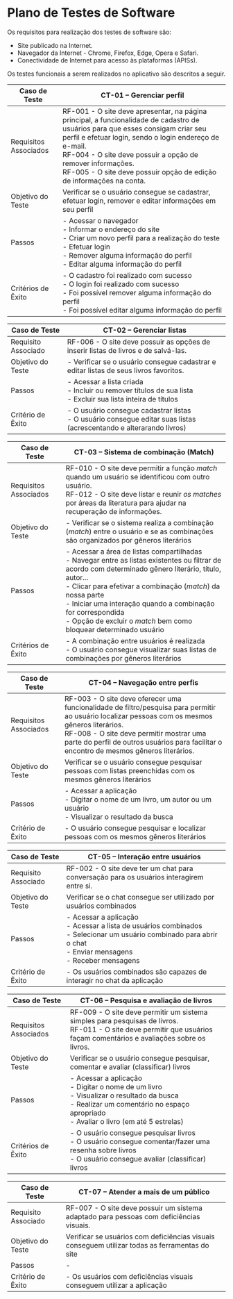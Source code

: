# Plano de Testes de Software

Os requisitos para realização dos testes de software são: 

- Site publicado na Internet.
- Navegador da Internet - Chrome, Firefox, Edge, Opera e Safari.
- Conectividade de Internet para acesso às plataformas (APISs).

Os testes funcionais a serem realizados no aplicativo são descritos a seguir.
 
| Caso de Teste | CT-01 – Gerenciar perfil |
|------------------|----------------------------------------------------|
|Requisitos Associados | RF-001 - O site deve apresentar, na página principal, a funcionalidade de cadastro de usuários para que esses consigam criar seu perfil e efetuar login, sendo o login endereço de e-mail. <br> RF-004 - O site deve possuir a opção de remover informações. <br> RF-005 - O site deve possuir opção de edição de informações na conta. |
|Objetivo do Teste | Verificar se o usuário consegue se cadastrar, efetuar login, remover e editar informações em seu perfil |
|Passos | - Acessar o navegador <br> - Informar o endereço do site <br> - Criar um novo perfil para a realização do teste <br> - Efetuar login <br> - Remover alguma informação do perfil <br> - Editar alguma informação do perfil |
|Critérios de Êxito | - O cadastro foi realizado com sucesso <br> - O login foi realizado com sucesso <br> - Foi possível remover alguma informação do perfil <br> - Foi possível editar alguma informação do perfil |

| Caso de Teste | CT-02 – Gerenciar listas |
|------------------|----------------------------------------------------|
|Requisito Associado | RF-006 - O site deve possuir as opções de inserir listas de livros e de salvá-las. |
|Objetivo do Teste | - Verificar se o usuário consegue cadastrar e editar listas de seus livros favoritos. |
|Passos | - Acessar a lista criada <br> - Incluir ou remover títulos de sua lista <br> - Excluir sua lista inteira de títulos |
|Critério de Êxito | - O usuário consegue cadastrar listas <br> - O usuário consegue editar suas listas (acrescentando e alterarando livros) |

| Caso de Teste | CT-03 – Sistema de combinação (Match) |
|------------------|----------------------------------------------------|
|Requisitos Associados | RF-010 - O site deve permitir a função _match_ quando um usuário se identificou com outro usuário.<br> RF-012 - O site deve listar e reunir _os matches_ por áreas da literatura para ajudar na recuperação de informações.	 |
|Objetivo do Teste | - Verificar se o sistema realiza a combinação (_match_) entre o usuário e se as combinações são organizados por gêneros literários |
|Passos | - Acessar a área de listas compartilhadas <br> - Navegar entre as listas existentes ou filtrar de acordo com determinado gênero literário, título, autor... <br> - Clicar para efetivar a combinação (_match_) da nossa parte <br> - Iniciar uma interação quando a combinação for correspondida <br> - Opção de excluir o _match_ bem como bloquear determinado usuário |
|Critérios de Êxito | - A combinação entre usuários é realizada <br> - O usuário consegue visualizar suas listas de combinações por gêneros literários  |

| Caso de Teste | CT-04 – Navegação entre perfis |
|------------------|----------------------------------------------------|
|Requisitos Associados | RF-003 - O site deve oferecer uma funcionalidade de filtro/pesquisa para permitir ao usuário localizar pessoas com os mesmos gêneros literários.<br> RF-008 - O site deve permitir mostrar uma parte do perfil de outros usuários para facilitar o encontro de mesmos gêneros literários.	|
|Objetivo do Teste | Verificar se o usuário consegue pesquisar pessoas com listas preenchidas com os mesmos gêneros literários |
|Passos | - Acessar a aplicação <br> - Digitar o nome de um livro, um autor ou um usuário <br> - Visualizar o resultado da busca |
|Critério de Êxito | - O usuário consegue pesquisar e localizar pessoas com os mesmos gêneros literários |

| Caso de Teste | CT-05 – Interação entre usuários |
|------------------|----------------------------------------------------|
|Requisito Associado |RF-002 - O site deve ter um chat para conversação para os usuários interagirem entre si.	|
|Objetivo do Teste | Verificar se o chat consegue ser utilizado por usuários combinados |
|Passos | -  Acessar a aplicação <br> - Acessar a lista de usuários combinados <br> - Selecionar um usuário combinado para abrir o chat <br> - Enviar mensagens <br> - Receber mensagens |
|Critério de Êxito | - Os usuários combinados são capazes de interagir no chat da aplicação |

| Caso de Teste | CT-06 – Pesquisa e avaliação de livros |
|------------------|----------------------------------------------------|
|Requisitos Associados | RF-009 - O site deve permitir um sistema simples para pesquisas de livros.	<br> RF-011 - O site deve permitir que usuários façam comentários e avaliações sobre os livros.	|
|Objetivo do Teste | Verificar se o usuário consegue pesquisar, comentar e avaliar (classificar) livros |
|Passos | - Acessar a aplicação <br> - Digitar o nome de um livro <br> - Visualizar o resultado da busca <br> - Realizar um comentário no espaço apropriado <br> - Avaliar o livro (em até 5 estrelas) |
|Critérios de Êxito | - O usuário consegue pesquisar livros <br> - O usuário consegue comentar/fazer uma resenha sobre livros <br> - O usuário consegue avaliar (classificar) livros |

| Caso de Teste | CT-07 – Atender a mais de um público |
|------------------|----------------------------------------------------|
|Requisito Associado | RF-007 - O site deve possuir um sistema adaptado para pessoas com deficiências visuais.	|
|Objetivo do Teste | Verificar se usuários com deficiências visuais conseguem utilizar todas as ferramentas do site |
|Passos | -  |
|Critério de Êxito | - Os usuários com deficiências visuais conseguem utilizar a aplicação |
